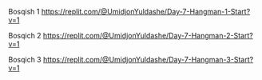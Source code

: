 Bosqish 1
https://replit.com/@UmidjonYuldashe/Day-7-Hangman-1-Start?v=1
 
Bosqich 2
https://replit.com/@UmidjonYuldashe/Day-7-Hangman-2-Start?v=1
 
Bosqich 3
https://replit.com/@UmidjonYuldashe/Day-7-Hangman-3-Start?v=1
